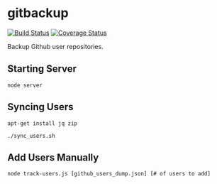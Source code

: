# gitbackup

[![Build Status](https://travis-ci.org/ovsoinc/gitbackup.svg?branch=master)](https://travis-ci.org/ovsoinc/gitbackup) [![Coverage Status](https://coveralls.io/repos/github/ovsoinc/gitbackup/badge.svg?branch=master)](https://coveralls.io/github/ovsoinc/gitbackup?branch=master)

Backup Github user repositories.

## Starting Server

```
node server
```

## Syncing Users

```
apt-get install jq zip
```

```
./sync_users.sh
```

## Add Users Manually

```
node track-users.js [github_users_dump.json] [# of users to add]
```
